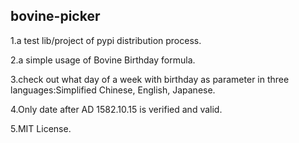 bovine-picker
-
1.a test lib/project of pypi distribution process.

2.a simple usage of Bovine Birthday formula. 

3.check out what day of a week with birthday as parameter in three languages:Simplified Chinese, English, Japanese.

4.Only date after AD 1582.10.15 is verified and valid.

5.MIT License.

